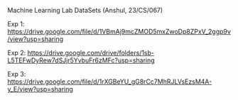 Machine Learning Lab DataSets (Anshul, 23/CS/067)

Exp 1: https://drive.google.com/file/d/1VBmAj9mcZMOD5mxZwoDp8ZPxV_2ggp9v/view?usp=sharing

Exp 2: https://drive.google.com/drive/folders/1sb-L5TEFwDyRew7dSJjr5YvbuFr6zMFc?usp=sharing

Exp 3: https://drive.google.com/file/d/1rXGBeYU_gG8rCc7MhRJLVsEzsM4A-y_E/view?usp=sharing
